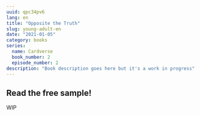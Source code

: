 ```yaml
---
uuid: qpc34pv6
lang: en
title: "Opposite the Truth"
slug: young-adult-en
date: "2021-01-05"
category: books
series: 
  name: Cardverse
  book_number: 2
  episode_number: 2
description: "Book description goes here but it's a work in progress"
---
```


## Read the free sample!

WIP
